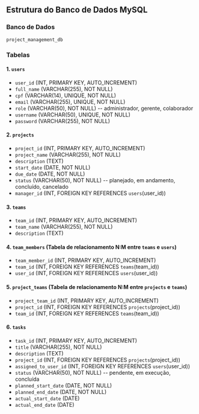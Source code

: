 
## Estrutura do Banco de Dados MySQL

### Banco de Dados
`project_management_db`

### Tabelas

#### 1. `users`
- `user_id` (INT, PRIMARY KEY, AUTO_INCREMENT)
- `full_name` (VARCHAR(255), NOT NULL)
- `cpf` (VARCHAR(14), UNIQUE, NOT NULL)
- `email` (VARCHAR(255), UNIQUE, NOT NULL)
- `role` (VARCHAR(50), NOT NULL) -- administrador, gerente, colaborador
- `username` (VARCHAR(50), UNIQUE, NOT NULL)
- `password` (VARCHAR(255), NOT NULL)

#### 2. `projects`
- `project_id` (INT, PRIMARY KEY, AUTO_INCREMENT)
- `project_name` (VARCHAR(255), NOT NULL)
- `description` (TEXT)
- `start_date` (DATE, NOT NULL)
- `due_date` (DATE, NOT NULL)
- `status` (VARCHAR(50), NOT NULL) -- planejado, em andamento, concluído, cancelado
- `manager_id` (INT, FOREIGN KEY REFERENCES `users`(user_id))

#### 3. `teams`
- `team_id` (INT, PRIMARY KEY, AUTO_INCREMENT)
- `team_name` (VARCHAR(255), NOT NULL)
- `description` (TEXT)

#### 4. `team_members` (Tabela de relacionamento N:M entre `teams` e `users`)
- `team_member_id` (INT, PRIMARY KEY, AUTO_INCREMENT)
- `team_id` (INT, FOREIGN KEY REFERENCES `teams`(team_id))
- `user_id` (INT, FOREIGN KEY REFERENCES `users`(user_id))

#### 5. `project_teams` (Tabela de relacionamento N:M entre `projects` e `teams`)
- `project_team_id` (INT, PRIMARY KEY, AUTO_INCREMENT)
- `project_id` (INT, FOREIGN KEY REFERENCES `projects`(project_id))
- `team_id` (INT, FOREIGN KEY REFERENCES `teams`(team_id))

#### 6. `tasks`
- `task_id` (INT, PRIMARY KEY, AUTO_INCREMENT)
- `title` (VARCHAR(255), NOT NULL)
- `description` (TEXT)
- `project_id` (INT, FOREIGN KEY REFERENCES `projects`(project_id))
- `assigned_to_user_id` (INT, FOREIGN KEY REFERENCES `users`(user_id))
- `status` (VARCHAR(50), NOT NULL) -- pendente, em execução, concluída
- `planned_start_date` (DATE, NOT NULL)
- `planned_end_date` (DATE, NOT NULL)
- `actual_start_date` (DATE)
- `actual_end_date` (DATE)


